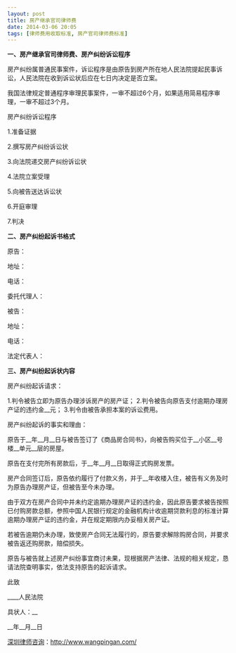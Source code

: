 ```yaml
---
layout: post
title: 房产继承官司律师费
date: 2014-03-06 20:05
tags: [律师费用收取标准, 房产官司律师费标准]
---
```

<strong>一、房产继承官司律师费、房产纠纷诉讼程序</strong>

房产纠纷属普通民事案件，诉讼程序是由原告到房产所在地人民法院提起民事诉讼，人民法院在收到诉讼状后应在七日内决定是否立案。

我国法律规定普通程序审理民事案件，一审不超过6个月，如果适用简易程序审理，一审不超过3个月。

房产纠纷诉讼程序

1.准备证据

2.撰写房产纠纷诉讼状

3.向法院递交房产纠纷诉讼状

4.法院立案受理

5.向被告送达诉讼状

6.开庭审理

7.判决

<strong>二、房产纠纷起诉书格式</strong>

原告：

地址：

电话：

委托代理人：

被告：

地址：

电话：

法定代表人：

<strong>三、房产纠纷起诉状内容</strong>

房产纠纷起诉请求：

1.判令被告立即为原告办理涉诉房产的房产证；
2.判令被告向原告支付逾期办理房产证的违约金__元；
3.判令由被告承担本案的诉讼费用。

房产纠纷起诉的事实和理由：

原告于__年__月__日与被告签订了《商品房合同书》，向被告购买位于__小区__号楼__单元__层的房屋。

原告在支付完所有房款后，于__年__月__日取得正式购房发票。

房产合同签订后，原告依约履行了付款义务，并于__年收楼入住，被告有义务及时为原告办理房产证，但被告至今未办理。

由于双方在房产合同中并未约定逾期办理房产证的违约金，因此原告要求被告按照已付购房款总额，参照中国人民银行规定的金融机构计收逾期贷款利息的标准计算逾期办理房产证的违约金，并在规定期限内办妥相关房产证。

若被告逾期仍未办理，致使房产合同无法履行的，原告要求解除购房合同，并要求被告返还购房款，赔偿损失。

原告与被告就上述房产纠纷事宜商讨未果，现根据房产法律、法规的相关规定，恳请法院查明事实，依法支持原告的起诉请求。

此致

____人民法院

具状人：__

__年__月__日

<a href="http://www.wangpingan.com/">深圳律师咨询</a>：<a href="http://www.wangpingan.com/">http://www.wangpingan.com/</a>

